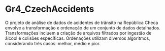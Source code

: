# Gr4_CzechAccidents
O projeto de análise de dados de acidentes de trânsito na República Checa envolve a transformação e ordenação de um conjunto de dados detalhados. Transformações incluem a criação de arquivos filtrados por ingestão de álcool e colisões específicas. Ordenações utilizam diversos algoritmos, considerando três casos: melhor, médio e pior.
